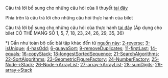 Câu trả lời bổ sung cho những câu hỏi của lí thuyết [tại đây](https://github.com/Kvan6Tuk4Manko/Java_answersexam/blob/main/README.md)

Phía trên là câu trả lời cho những câu hỏi thực hành của bilet

Câu trả lời bổ sung cho những câu hỏi của thực hành [tại đây](https://gist.github.com/DefriDwamn/d598bc753eafa3ddaf5c243a5cee35e6) (Áp dụng cho bilet CÓ THỂ MANG SỐ 1, 5, 7, 18, 23, 24, 26, 29, 35, 36)

*) Gần như toàn bộ cấc bài tập khác đến từ [nguồn này](https://drive.google.com/drive/u/0/folders/1WZ7-_sjZewSSKS5BOG82-1kiKZ6kkuJA?sort=13&direction=a): [2-reverse](https://onlinegdb.com/_qikn1t2t); [3-isUnique](https://onlinegdb.com/iK7O26Pga7); [4-hasOdd](https://onlinegdb.com/nSa_bVZ3o); [6-guavaSort](https://onlinegdb.com/KQ8pqC96M); [9-removeDuplicates](https://onlinegdb.com/gqIRoGLpGj); [11-firstLast](https://onlinegdb.com/6yuExgjgh); [14-equals](https://onlinegdb.com/5VWrTowcf); [16-copyStack](https://onlinegdb.com/HUbBgaD9m); [18-longestSortedSequence](https://onlinegdb.com/lfJdr0GBp); [21-SearchAlgorithms](https://onlinegdb.com/Ty47i4eOb); [22-SortAlgorithms](https://onlinegdb.com/uvjIUVhEN); [23-GeometricFigureFactory](https://onlinegdb.com/JCPYyCdh9); [24-NumberFactory](https://onlinegdb.com/9lnU-QweI); [25-Node->Stack](https://onlinegdb.com/bWeFE_o6K); [26-Node->ArrayList](https://onlinegdb.com/yOVNUhw6X); [27-array->ArrayList](https://onlinegdb.com/JIy3wqoH5); [28-sumDigits](https://onlinegdb.com/XqYjGj5WN); [29-array->Stack](https://onlinegdb.com/ywlXbSSZl)
